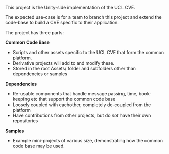 This project is the Unity-side implementation of the UCL CVE.

The expected use-case is for a team to branch this project and extend the code-base to build a CVE specific to their application.

The project has three parts:

**Common Code Base**
- Scripts and other assets specific to the UCL CVE that form the common platform. 
- Derivative projects will add to and modify these.
- Stored in the root Assets/ folder and subfolders other than dependencies or samples

**Dependencies**
- Re-usable components that handle message passing, time, book-keeping etc that support the common code base
- Loosely coupled with eachother, completely de-coupled from the platform
- Have contributions from other projects, but do *not* have their own repositories

**Samples** 
- Example mini-projects of various size, demonstrating how the common code base may be used.
